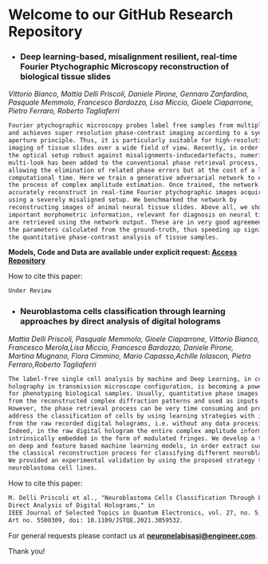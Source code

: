 # Welcome to our GitHub Research Repository


- ### Deep learning-based, misalignment resilient, real-time Fourier Ptychographic Microscopy reconstruction of biological tissue slides
_Vittorio Bianco, Mattia Delli Priscoli, Daniele Pirone, Gennaro Zanfardino, Pasquale Memmolo, Francesco Bardozzo, Lisa Miccio, Gioele Ciaparrone, Pietro Ferraro, Roberto Tagliaferri_

```markdown
Fourier ptychographic microscopy probes label free samples from multiple angles
and achieves super resolution phase-contrast imaging according to a synthetic
aperture principle. Thus, it is particularly suitable for high-resolution 
imaging of tissue slides over a wide field of view. Recently, in order to make
the optical setup robust against misalignments-inducedartefacts, numerical 
multi-look has been added to the conventional phase retrieval process, thus 
allowing the elimination of related phase errors but at the cost of a long 
computational time. Here we train a generative adversarial network to emulate
the process of complex amplitude estimation. Once trained, the network can 
accurately reconstruct in real-time Fourier ptychographic images acquired
using a severely misaligned setup. We benchmarked the network by 
reconstructing images of animal neural tissue slides. Above all, we show that
important morphometric information, relevant for diagnosis on neural tissues,
are retrieved using the network output. These are in very good agreement with 
the parameters calculated from the ground-truth, thus speeding up significantly 
the quantitative phase-contrast analysis of tissue samples.

```

**Models, Code and Data are available under explicit request: [Access Repository](https://drive.google.com/drive/folders/1sMfxaacmbbqsBMv-ILvGXmQ8A-ifGz3v?usp=sharing)**

How to cite this paper: 
```markdown
Under Review
```





- ### Neuroblastoma cells classification through learning approaches by direct analysis of digital holograms
_Mattia Delli Priscoli, Pasquale Memmolo, Gioele Ciaparrone, Vittorio Bianco, Francesco Merola,Lisa Miccio, Francesco Bardozzo, Daniele Pirone, Martina Mugnano, Flora Cimmino, Mario Capasso,Achille Iolascon, Pietro Ferraro,Roberto Tagliaferri_

```markdown
The label-free single cell analysis by machine and Deep Learning, in combination with digital 
holography in transmission microscope configuration, is becoming a powerful framework exploited 
for phenotyping biological samples. Usually, quantitative phase images of cells are retrieved 
from the reconstructed complex diffraction patterns and used as inputs of a deep neural network.
However, the phase retrieval process can be very time consuming and prone to errors. Here we 
address the classification of cells by using learning strategies with images coming directly 
from the raw recorded digital holograms, i.e. without any data processing or refocusing involved.
Indeed, in the raw digital hologram the entire complex amplitude information of the sample is 
intrinsically embedded in the form of modulated fringes. We develop a training strategy, based 
on deep and feature based machine learning models, in order extract such information by skipping
the classical reconstruction process for classifying different neuroblastoma cells. 
We provided an experimental validation by using the proposed strategy to classify two
neuroblastoma cell lines.

```

How to cite this paper: 
```markdown
M. Delli Priscoli et al., "Neuroblastoma Cells Classification Through Learning Approaches by 
Direct Analysis of Digital Holograms," in 
IEEE Journal of Selected Topics in Quantum Electronics, vol. 27, no. 5, pp. 1-9, Sept.-Oct. 2021,
Art no. 5500309, doi: 10.1109/JSTQE.2021.3059532.
```


For general requests please contact us at **neuronelabisasi@engineer.com**.

Thank you!


